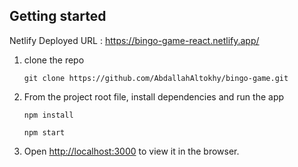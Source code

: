 ## Getting started

Netlify Deployed URL : https://bingo-game-react.netlify.app/

1. clone the repo

   `git clone https://github.com/AbdallahAltokhy/bingo-game.git`

2. From the project root file, install dependencies and run the app

   `npm install`

   `npm start`

3. Open [http://localhost:3000](http://localhost:3000) to view it in the browser.
